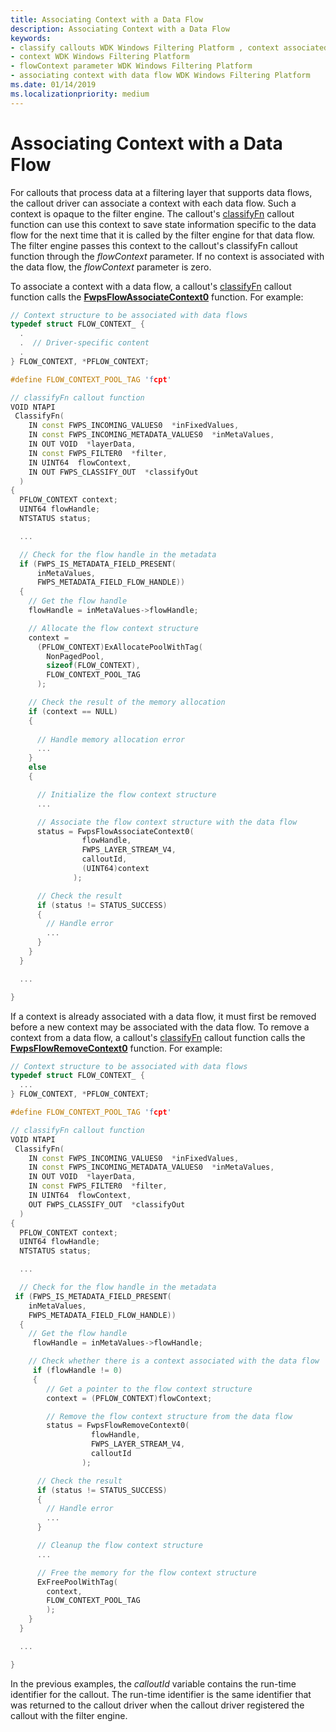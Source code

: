 ```yaml
---
title: Associating Context with a Data Flow
description: Associating Context with a Data Flow
keywords:
- classify callouts WDK Windows Filtering Platform , context associated with data flow
- context WDK Windows Filtering Platform
- flowContext parameter WDK Windows Filtering Platform
- associating context with data flow WDK Windows Filtering Platform
ms.date: 01/14/2019
ms.localizationpriority: medium
---
```


# Associating Context with a Data Flow


For callouts that process data at a filtering layer that supports data flows, the callout driver can associate a context with each data flow. Such a context is opaque to the filter engine. The callout's [classifyFn](/windows-hardware/drivers/ddi/_netvista/) callout function can use this context to save state information specific to the data flow for the next time that it is called by the filter engine for that data flow. The filter engine passes this context to the callout's classifyFn callout function through the *flowContext* parameter. If no context is associated with the data flow, the *flowContext* parameter is zero.

To associate a context with a data flow, a callout's [classifyFn](/windows-hardware/drivers/ddi/_netvista/) callout function calls the [**FwpsFlowAssociateContext0**](/windows-hardware/drivers/ddi/fwpsk/nf-fwpsk-fwpsflowassociatecontext0) function. For example:

```cpp
// Context structure to be associated with data flows
typedef struct FLOW_CONTEXT_ {
  .
  .  // Driver-specific content
  .
} FLOW_CONTEXT, *PFLOW_CONTEXT;

#define FLOW_CONTEXT_POOL_TAG 'fcpt'

// classifyFn callout function
VOID NTAPI
 ClassifyFn(
    IN const FWPS_INCOMING_VALUES0  *inFixedValues,
    IN const FWPS_INCOMING_METADATA_VALUES0  *inMetaValues,
    IN OUT VOID  *layerData,
    IN const FWPS_FILTER0  *filter,
    IN UINT64  flowContext,
    IN OUT FWPS_CLASSIFY_OUT  *classifyOut
  )
{
  PFLOW_CONTEXT context;
  UINT64 flowHandle;
  NTSTATUS status;

  ...

  // Check for the flow handle in the metadata
  if (FWPS_IS_METADATA_FIELD_PRESENT(
      inMetaValues,
      FWPS_METADATA_FIELD_FLOW_HANDLE))
  {
    // Get the flow handle
    flowHandle = inMetaValues->flowHandle;

    // Allocate the flow context structure
    context =
      (PFLOW_CONTEXT)ExAllocatePoolWithTag(
        NonPagedPool,
        sizeof(FLOW_CONTEXT),
        FLOW_CONTEXT_POOL_TAG
      );

    // Check the result of the memory allocation
    if (context == NULL) 
    {
 
      // Handle memory allocation error
      ...
    }
    else
    {

      // Initialize the flow context structure
      ...

      // Associate the flow context structure with the data flow
      status = FwpsFlowAssociateContext0(
                flowHandle,
                FWPS_LAYER_STREAM_V4,
                calloutId,
                (UINT64)context
              );

      // Check the result
      if (status != STATUS_SUCCESS)
      {
        // Handle error
        ...
      }
    }
  }

  ...

}
```

If a context is already associated with a data flow, it must first be removed before a new context may be associated with the data flow. To remove a context from a data flow, a callout's [classifyFn](/windows-hardware/drivers/ddi/_netvista/) callout function calls the [**FwpsFlowRemoveContext0**](/windows-hardware/drivers/ddi/fwpsk/nf-fwpsk-fwpsflowremovecontext0) function. For example:

```C++
// Context structure to be associated with data flows
typedef struct FLOW_CONTEXT_ {
  ...
} FLOW_CONTEXT, *PFLOW_CONTEXT;

#define FLOW_CONTEXT_POOL_TAG 'fcpt'

// classifyFn callout function
VOID NTAPI
 ClassifyFn(
    IN const FWPS_INCOMING_VALUES0  *inFixedValues,
    IN const FWPS_INCOMING_METADATA_VALUES0  *inMetaValues,
    IN OUT VOID  *layerData,
    IN const FWPS_FILTER0  *filter,
    IN UINT64  flowContext,
    OUT FWPS_CLASSIFY_OUT  *classifyOut
  )
{
  PFLOW_CONTEXT context;
  UINT64 flowHandle;
  NTSTATUS status;

  ...

  // Check for the flow handle in the metadata
 if (FWPS_IS_METADATA_FIELD_PRESENT(
    inMetaValues,
    FWPS_METADATA_FIELD_FLOW_HANDLE))
  {
    // Get the flow handle
     flowHandle = inMetaValues->flowHandle;

    // Check whether there is a context associated with the data flow
     if (flowHandle != 0) 
     {
        // Get a pointer to the flow context structure
        context = (PFLOW_CONTEXT)flowContext;

        // Remove the flow context structure from the data flow
        status = FwpsFlowRemoveContext0(
                  flowHandle,
                  FWPS_LAYER_STREAM_V4,
                  calloutId
                );

      // Check the result
      if (status != STATUS_SUCCESS)
      {
        // Handle error
        ...
      }

      // Cleanup the flow context structure
      ...

      // Free the memory for the flow context structure
      ExFreePoolWithTag(
        context,
        FLOW_CONTEXT_POOL_TAG
        );
    }
  }

  ...

}
```

In the previous examples, the *calloutId* variable contains the run-time identifier for the callout. The run-time identifier is the same identifier that was returned to the callout driver when the callout driver registered the callout with the filter engine.
